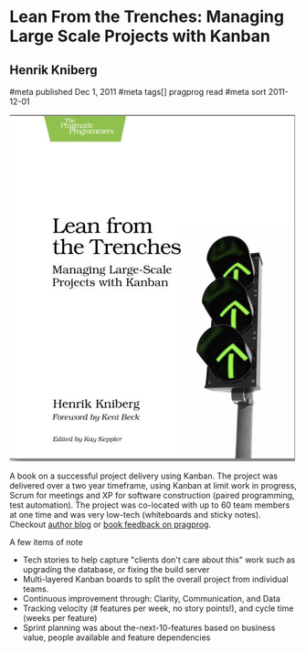 # Lean From the Trenches: Managing Large Scale Projects with Kanban
## Henrik Kniberg
#meta published Dec 1, 2011
#meta tags[] pragprog read
#meta sort 2011-12-01

![Lean From the Trenches: Managing Large Scale Projects with Kanban](lean-from-the-trenches.png)


A book on a successful project delivery using Kanban.  The project was delivered over a two year timeframe, using Kanban at limit work in progress, Scrum for meetings and XP for software construction (paired programming, test automation).  The project was co-located with up to 60 team members at one time and was very low-tech (whiteboards and sticky notes).  Checkout [author blog](http://blog.crisp.se/author/henrikkniberg) or [book feedback on pragprog](http://pragprog.com/book/hklean/lean-from-the-trenches).

A few items of note

* Tech stories to help capture "clients don't care about this" work such as upgrading the database, or fixing the build server
* Multi-layered Kanban boards to split the overall project from individual teams.
* Continuous improvement through: Clarity, Communication, and Data
* Tracking velocity (# features per week, no story points!), and cycle time (weeks per feature)
* Sprint planning was about the-next-10-features based on business value, people available and feature dependencies